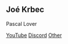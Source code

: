 ## Joé Krbec

Pascal Lover


[YouTube](https://www.youtube.com/@GrafPascallious) [Discord](https://dsc.gg/RenaOwO) [Other](https://doxbin.org/upload/RenaMBAllesRenaGrafGriefNeverGameNETOWNERJOEKRBEC2024)
